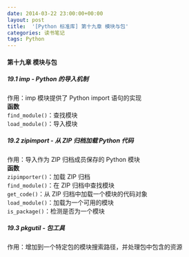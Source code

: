 ```yaml
---
date: 2014-03-22 23:00:00+00:00
layout: post
title:  '[Python 标准库] 第十九章 模块与包'
categories: 读书笔记
tags: Python
---
```


#### 第十九章 模块与包

##### 19.1 imp - Python 的导入机制
作用：imp 模块提供了 Python import 语句的实现  
**函数**  
`find_module()`：查找模块  
`load_module()`：导入模块  

##### 19.2 zipimport - 从 ZIP 归档加载 Python 代码
作用：导入作为 ZIP 归档成员保存的 Python 模块  
**函数**  
`zipimporter()`：加载 ZIP 归档  
`find_module()`：在 ZIP 归档中查找模块  
`get_code()`：从 ZIP 归档中加载一个模块的代码对象  
`load_module()`：加载为一个可用的模块  
`is_package()`：检测是否为一个模块  

##### 19.3 pkgutil - 包工具
作用：增加到一个特定包的模块搜索路径，并处理包中包含的资源  

